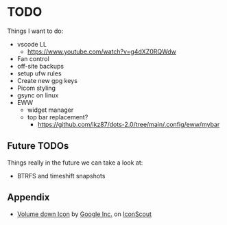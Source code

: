# TODO

Things I want to do:

- vscode LL
  - https://www.youtube.com/watch?v=g4dXZ0RQWdw
- Fan control
- off-site backups
- setup ufw rules
- Create new gpg keys
- Picom styling
- gsync on linux
- EWW
	- widget manager
	- top bar replacement? 
	  - https://github.com/ikz87/dots-2.0/tree/main/.config/eww/mybar

## Future TODOs

Things really in the future we can take a look at:

- BTRFS and timeshift snapshots

## Appendix

- <a href="https://iconscout.com/icons/volume-down" target="_blank">Volume down Icon</a> by <a href="https://iconscout.com/contributors/google-inc">Google Inc.</a> on <a href="https://iconscout.com">IconScout</a>
